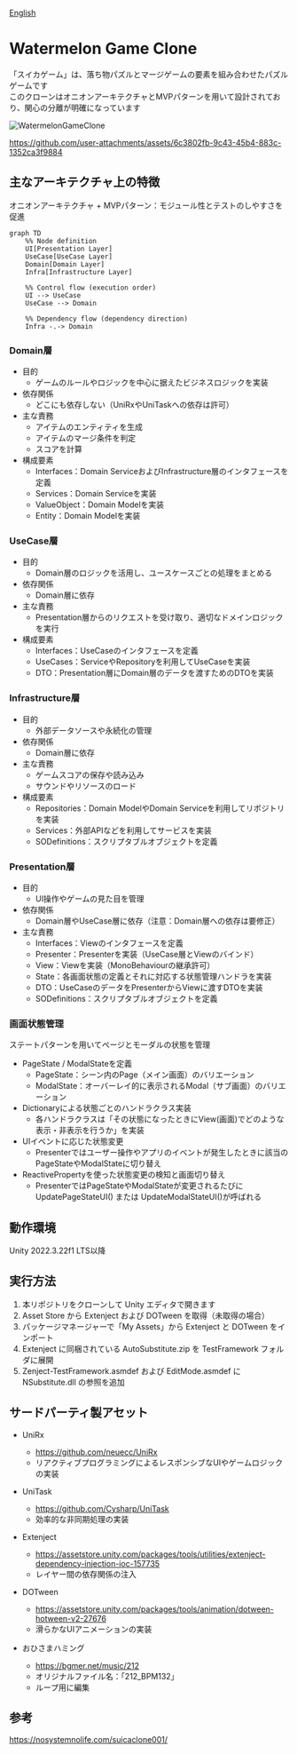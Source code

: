 [English](./README.md)

# Watermelon Game Clone

「スイカゲーム」は、落ち物パズルとマージゲームの要素を組み合わせたパズルゲームです  
このクローンはオニオンアーキテクチャとMVPパターンを用いて設計されており、関心の分離が明確になっています

![WatermelonGameClone](https://github.com/user-attachments/assets/9fac8743-cc80-443a-9c88-c53c01932522)  

<https://github.com/user-attachments/assets/6c3802fb-9c43-45b4-883c-1352ca3f9884>  

## 主なアーキテクチャ上の特徴

オニオンアーキテクチャ + MVPパターン：モジュール性とテストのしやすさを促進

```mermaid
graph TD
    %% Node definition
    UI[Presentation Layer]
    UseCase[UseCase Layer]
    Domain[Domain Layer]
    Infra[Infrastructure Layer]

    %% Control flow (execution order)
    UI --> UseCase
    UseCase --> Domain

    %% Dependency flow (dependency direction)
    Infra -.-> Domain
```

### Domain層

- 目的
  - ゲームのルールやロジックを中心に据えたビジネスロジックを実装
- 依存関係
  - どこにも依存しない（UniRxやUniTaskへの依存は許可）
- 主な責務
  - アイテムのエンティティを生成
  - アイテムのマージ条件を判定
  - スコアを計算
- 構成要素
  - Interfaces：Domain ServiceおよびInfrastructure層のインタフェースを定義
  - Services：Domain Serviceを実装
  - ValueObject：Domain Modelを実装
  - Entity：Domain Modelを実装

### UseCase層

- 目的
  - Domain層のロジックを活用し、ユースケースごとの処理をまとめる
- 依存関係
  - Domain層に依存
- 主な責務
  - Presentation層からのリクエストを受け取り、適切なドメインロジックを実行
- 構成要素
  - Interfaces：UseCaseのインタフェースを定義
  - UseCases：ServiceやRepositoryを利用してUseCaseを実装
  - DTO：Presentation層にDomain層のデータを渡すためのDTOを実装

### Infrastructure層

- 目的
  - 外部データソースや永続化の管理
- 依存関係
  - Domain層に依存
- 主な責務
  - ゲームスコアの保存や読み込み
  - サウンドやリソースのロード
- 構成要素
  - Repositories：Domain ModelやDomain Serviceを利用してリポジトリを実装
  - Services：外部APIなどを利用してサービスを実装
  - SODefinitions：スクリプタブルオブジェクトを定義

### Presentation層

- 目的
  - UI操作やゲームの見た目を管理
- 依存関係
  - Domain層やUseCase層に依存（注意：Domain層への依存は要修正）
- 主な責務
  - Interfaces：Viewのインタフェースを定義
  - Presenter：Presenterを実装（UseCase層とViewのバインド）
  - View：Viewを実装（MonoBehaviourの継承許可）
  - State：各画面状態の定義とそれに対応する状態管理ハンドラを実装
  - DTO：UseCaseのデータをPresenterからViewに渡すDTOを実装
  - SODefinitions：スクリプタブルオブジェクトを定義

### 画面状態管理

ステートパターンを用いてページとモーダルの状態を管理

- PageState / ModalStateを定義
  - PageState：シーン内のPage（メイン画面）のバリエーション
  - ModalState：オーバーレイ的に表示されるModal（サブ画面）のバリエーション
- Dictionaryによる状態ごとのハンドラクラス実装
  - 各ハンドラクラスは「その状態になったときにView(画面)でどのような表示・非表示を行うか」を実装
- UIイベントに応じた状態変更
  - Presenterではユーザー操作やアプリのイベントが発生したときに該当のPageStateやModalStateに切り替え
- ReactivePropertyを使った状態変更の検知と画面切り替え
  - PresenterではPageStateやModalStateが変更されるたびにUpdatePageStateUI() または UpdateModalStateUI()が呼ばれる

## 動作環境

Unity 2022.3.22f1 LTS以降

## 実行方法

1. 本リポジトリをクローンして Unity エディタで開きます
2. Asset Store から Extenject および DOTween を取得（未取得の場合）
3. パッケージマネージャーで「My Assets」から Extenject と DOTween をインポート
4. Extenject に同梱されている AutoSubstitute.zip を TestFramework フォルダに展開
5. Zenject-TestFramework.asmdef および EditMode.asmdef に NSubstitute.dll の参照を追加

## サードパーティ製アセット

- UniRx
  - <https://github.com/neuecc/UniRx>
  - リアクティブプログラミングによるレスポンシブなUIやゲームロジックの実装

- UniTask
  - <https://github.com/Cysharp/UniTask>
  - 効率的な非同期処理の実装

- Extenject
  - <https://assetstore.unity.com/packages/tools/utilities/extenject-dependency-injection-ioc-157735>
  - レイヤー間の依存関係の注入

- DOTween
  - <https://assetstore.unity.com/packages/tools/animation/dotween-hotween-v2-27676>
  - 滑らかなUIアニメーションの実装

- おひさまハミング
  - <https://bgmer.net/music/212>
  - オリジナルファイル名：「212_BPM132」
  - ループ用に編集

## 参考

<https://nosystemnolife.com/suicaclone001/>
